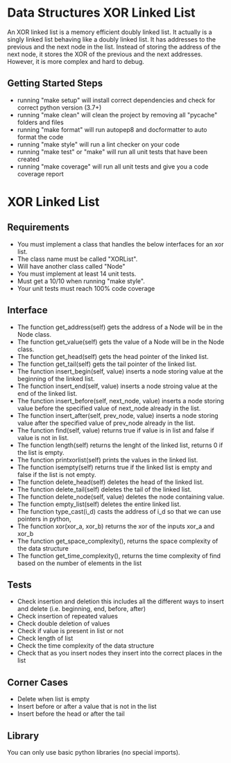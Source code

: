 # Data Structures XOR Linked List

An XOR linked list is a memory efficient doubly linked list. It actually is a singly linked list behaving like a doubly linked list. It has addresses to the previous and the next node in the list. Instead of storing the address of the next node, it stores the XOR of the previous and the next addresses. However, it is more complex and hard to debug.

## Getting Started Steps

- running "make setup" will install correct dependencies and check for correct python version (3.7+)
- running "make clean" will clean the project by removing all "pycache" folders and files
- running "make format" will run autopep8 and docformatter to auto format the code
- running "make style" will run a lint checker on your code
- running "make test" or "make" will run all unit tests that have been created
- running "make coverage" will run all unit tests and give you a code coverage report

# XOR Linked List

## Requirements

- You must implement a class that handles the below interfaces for an xor list.
- The class name must be called "XORList".
- Will have another class called "Node"
- You must implement at least 14 unit tests.
- Must get a 10/10 when running "make style".
- Your unit tests must reach 100% code coverage

## Interface

- The function get_address(self) gets the address of a Node will be in the Node class.
- The function get_value(self) gets the value of a Node will be in the Node class.
- The function get_head(self) gets the head pointer of the linked list.
- The function get_tail(self) gets the tail pointer of the linked list.
- The function insert_begin(self, value) inserts a node storing value at the beginning of the linked list.
- The function insert_end(self, value) inserts a node stroing value at the end of the linked list.
- The function insert_before(self, next_node, value) inserts a node storing value before the specified value of next_node already in the list.
- The function insert_after(self, prev_node, value) inserts a node storing value after the specified value of prev_node already in the list.
- The function find(self, value) returns true if value is in list and false if value is not in list.
- The function length(self) returns the lenght of the linked list, returns 0 if the list is empty.
- The function printxorlist(self) prints the values in the linked list.
- The function isempty(self) returns true if the linked list is empty and false if the list is not empty.
- The function delete_head(self) deletes the head of the linked list.
- The function delete_tail(self) deletes the tail of the linked list.
- The function delete_node(self, value) deletes the node containing value.
- The function empty_list(self) deletes the entire linked list.
- The function type_cast(i_d) casts the address of i_d so that we can use pointers in python,
- The function xor(xor_a, xor_b) returns the xor of the inputs xor_a and xor_b
- The function get_space_complexity(), returns the space complexity of the data structure
- The function get_time_complexity(), returns the time complexity of find based on the number of elements in the list
## Tests

- Check insertion and deletion this includes all the different ways to insert and delete (i.e. beginning, end, before, after)
- Check insertion of repeated values
- Check double deletion of values
- Check if value is present in list or not
- Check length of list
- Check the time complexity of the data structure
- Check that as you insert nodes they insert into the correct places in the list 

## Corner Cases

- Delete when list is empty
- Insert before or after a value that is not in the list 
- Insert before the head or after the tail

## Library

You can only use basic python libraries (no special imports).
